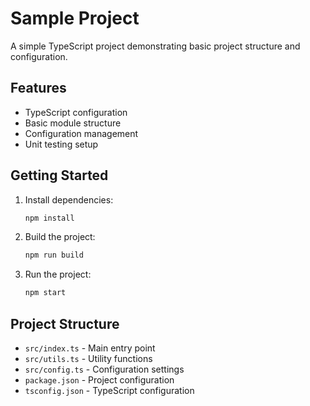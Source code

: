 # Sample Project

A simple TypeScript project demonstrating basic project structure and configuration.

## Features

- TypeScript configuration
- Basic module structure
- Configuration management
- Unit testing setup

## Getting Started

1. Install dependencies:
   ```bash
   npm install
   ```

2. Build the project:
   ```bash
   npm run build
   ```

3. Run the project:
   ```bash
   npm start
   ```

## Project Structure

- `src/index.ts` - Main entry point
- `src/utils.ts` - Utility functions
- `src/config.ts` - Configuration settings
- `package.json` - Project configuration
- `tsconfig.json` - TypeScript configuration 